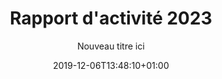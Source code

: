 ---
title: Rapport d'activité 2023
date: 2019-12-06T13:48:10+01:00
layout: rapport_2023
menu:
  main:
    parent: asso
    weight: 4
flowbite: true
carousel: true
subtitle: "Nouveau titre ici"
tabs:
  - title: "Édito<br/>Moments clés<br/>Chiffres 2023"
    title_mobile: "Édito / Moments clés / Chiffres 2023"
    id: edito
  - title: Continuer à<br/>lutter contre la<br/>précarité menstruelle
    title_mobile: Continuer à lutter contre la précarité menstruelle
    id: precarite
  - title: L'éducation<br/>menstruelle, un<br/>intérêt grandissant
    title_mobile: L’éducation menstruelle, un intérêt grandissant
    id: education
  - title: La formation des<br/>professionnel·les<br/>comme priorité 
    title_mobile: La formation des professionnel·les comme priorité 
    id: formation
  - title: Faire bouger les<br/>lois pour changer<br/>les règles
    title_mobile: Faire bouger les lois pour changer les règles
    id: changer
  - title: Déployer nos<br/>actions et s'ancrer<br/>localement
    title_mobile: Déployer nos actions et s'ancrer localement
    id: deployer 
  - title: Le renforcement<br/>de l'équipe
    title_mobile: Le renforcement de l'équipe
    id: equipe 
intro:
  title: "Bienvenue sur notre rapport d'activité digital !"
  text: "En 2023, nous avons poursuivi notre combat : faire que les règles ne soient plus jamais sources de discriminations. Par le biais de grandes collectes, de nouvelles enquêtes, de campagnes fédératrices, de sensibilisations et formations, nous avons contribué à faire entendre nos sujets et nous avons pu célébrer de belles victoires. Découvrez les moments marquants et nos chiffres clés de 2023 !"
edito: "Depuis sa création, Règles Élémentaires s'engage résolument pour l'éradication de la précarité menstruelle. Notre voix a joué un rôle crucial dans la mise en lumière de cette réalité préoccupante, souvent occultée et profondément injuste. Le rapport d’activité de l’association révèle la concrétisation d’une multitude de projets portés en 2023, tous ancrés dans l'action concrète.
<br/><br/>
Aider & collecter,<br/>
rencontrer & sensibiliser,<br/>
défendre & faire valoir.
<br/><br/>
J’exprime ma reconnaissance envers chaque personne contribuant à faire de notre vision une réalité, une réalité où la précarité menstruelle n'a plus sa place. Si Règles Élémentaires trace un avenir où toutes les personnes touchées par la précarité menstruelle, ou confrontées au tabou des règles, pourront vivre sans entraves ni stigmates, votre soutien est la clé de cette transformation sociale dans laquelle l’association s’investit de manière déterminée.
<br/><br/>
Merci aux équipes, aux administrateurs·rices, aux bénévoles partout sur le territoire, ainsi qu’aux partenaires publics et privés, aux associations, aux donateurs·rices de faire partie de cette démarche collective qui vise à créer un monde plus équitable pour tous·tes."
edito_author: "Nadège Moreau<br/>Présidente de Règles Élémentaires"
events_title: "2023 en moments clés"
key_events:
  - month: "Janvier"
    imgs:
      - src: "/img/page-rapport/janvier-esther.jpeg"
    texts: 
      - content: "↘️ Esther Vogel nommée secrétaire générale au conseil d’administration"
  - month: "Février"
    imgs:
      - src: "/img/page-rapport/fevrier-apero.jpg"
    texts: 
      - content: "↘️ Apéro Mens(tr)uel aux Amarres à Paris"
      - content: "↘️ Formations des Cités Éducatives à Nanterre"
  - month: "Mars"
    imgs:
      - src: "/img/page-rapport/mars-enquete.png"
      - src: "/img/page-rapport/mars-hollande.jpg"
      - src: "/img/page-rapport/mars-remboursement.jpg"
    texts: 
      - content: "↘️ Mise à jour de notre enquête sur la précarité menstruelle avec Opinion Way"
      - content: "↘️ Interview de François Hollande"
      - content: "↘️ Annonce du remboursement des protections périodiques réutilisables"
  - month: "Avril"
    imgs:
      - src: "/img/page-rapport/avril-maternelles.png"
      - src: "/img/page-rapport/avril-supermarche.jpg"
    texts: 
      - content: "↘️ On parle du congé menstruel en direct à la télévision dans l’émission Les Maternelles"
      - content: "↘️ Lancement de notre kit collectes en supermarché !"
  - month: "Mai"
    imgs:
      - src: "/img/page-rapport/mai-collecte.jpg"
      - src: "/img/page-rapport/mai-campagne.png"
    texts: 
      - content: "↘️ Collecte nationale avec les Banques Alimentaires et Leclerc"
      - content: "↘️ Campagne sur la transparence de la composition des protections périodiques #affichetacompo"
  - month: "Juin"
    imgs:
      - src: "/img/page-rapport/juin-vyv.jpg"
    texts: 
      - content: "↘️ Participation au VYV festival à Dijon"
  - month: "Juillet"
    imgs:
      - src: "/img/page-rapport/juillet-matignon.jpg"
      - src: "/img/page-rapport/juillet-dim.jpeg"
    texts: 
      - content: "↘️ Participation aux rencontres jeunesse à Matignon"
      - content: "↘️ Sensibilisation en entreprise au siège de DIM"
  - month: "Septembre"
    imgs:
      - src: "/img/page-rapport/septembre-grandprix.png"
      - src: "/img/page-rapport/septembre-pacte.png"
    texts: 
      - content: "↘️  Lauréat·es du Grand Prix de la Fondation des femmes"
      - content: "↘️  Participation au Pacte des solidarités par Aurore Bergé"
  - month: "Octobre"
    imgs:
      - src: "/img/page-rapport/octobre-campagne.png"
      - src: "/img/page-rapport/octobre-cop1.jpg"
    texts: 
      - content: "↘️ Lancement de notre campagne sur l’éducation menstruelle"
      - content: "↘️ Participation au festival Cop’1 au Zénith"
  - month: "Novembre"
    imgs:
      - src: "/img/page-rapport/novembre-macedoine.jpeg"
    texts: 
      - content: "↘️ Participation à un atelier sur les mesures de plaidoyer pour lutter contre la précarité menstruelle et le tabou des règles en Macédoine du Nord"
  - month: "Décembre"
    imgs:
      - src: "/img/page-rapport/decembre-campagne.png"
      - src: "/img/page-rapport/decembre-nantes.jpg"
      - src: "/img/page-rapport/decembre-rds.jpg"
    texts: 
      - content: "↘️ Lancement de notre campagne d’appels aux dons #cestpasduluxe"
      - content: "↘️ Journée de formation à Nantes à destination des équipes professionnelles et bénévoles sociales et médico-sociales"
      - content: "↘️ Collecte #règlesdesurvie avec Monoprix et la Fondation des femmes"
key_numbers:
  title: Les chiffres clés
  yellow:
    - number: "3 547 186"
      text: "protections collectées pour les personnes qui en ont besoin dont : "
      img: "/img/page-rapport/protections.png"
  purple:    
    - number: "3 510 208"
      text: "protections jetables"
      img: "/img/page-rapport/jetables.png"
    - number: "36 978"
      text: "protections réutilisables"
      img: "/img/page-rapport/reutilisables.png"
  pink:
    - number: "767 158"
      text: "mois de règles couverts grâce aux protections collectées"
      img: "/img/page-rapport/calendrier.png"
    - number: "346"
      text: "femmes bénéficiaires sensibilisées lors de nos ateliers"
      img: "/img/page-rapport/bulle-dialogue.png"
    - number: "3 800"
      text: "élèves sensibilisé·es lors de nos ateliers"
      img: "/img/page-rapport/cartable.png"
    - number: "797"
      text: "personnes formées"
      img: "/img/page-rapport/3-personnes.png"
video_title: "Nos actions en vidéo"
partners_title: "Merci à nos partenaires"
publics_title: "Financeurs publics"
publics:
    - name: "Ville de Paris"
      logo: "/img/page-rapport/logos-partenaires/financeurs-publics/ville-paris.png"
    - name: "Est Ensemble"
      logo: "/img/page-rapport/logos-partenaires/financeurs-publics/est-ensemble.png"
    - name: "Cités éducatives"
      logo: "/img/page-rapport/logos-partenaires/financeurs-publics/cites-educatives.png"
    - name: "Région IDF"
      logo: "/img/page-rapport/logos-partenaires/financeurs-publics/idf.png"
    - name: "Préfecture IDF"
      logo: "/img/page-rapport/logos-partenaires/financeurs-publics/prefet-idf.png"
    - name: "Préfecture Seine-Saint-Denis"
      logo: "/img/page-rapport/logos-partenaires/financeurs-publics/prefet-saint-denis.png"
    - name: "DRDFE PDL"
      logo: "/img/page-rapport/logos-partenaires/financeurs-publics/prefet-pdl.png"
    - name: "DRIHL IDF"
      logo: "/img/page-rapport/logos-partenaires/financeurs-publics/drihl.png"
    - name: "DRDFE IDF"
      logo: "/img/page-rapport/logos-partenaires/financeurs-publics/drdfe-idf.png"
    - name: "DRIEETS 94"
      logo: "/img/page-rapport/logos-partenaires/financeurs-publics/drieets-94.png"
    - name: "DREETS Corse"
      logo: "/img/page-rapport/logos-partenaires/financeurs-publics/dreets-corse.png"
    - name: "Métropole Lyon"
      logo: "/img/page-rapport/logos-partenaires/financeurs-publics/metropole-lyon.png"
    - name: "DGCS"
      logo: "/img/page-rapport/logos-partenaires/financeurs-publics/dgcs.jpeg"
    - name: "Ministère chargé de l'égalité entre les femmes et les hommes"
      logo: "/img/page-rapport/logos-partenaires/financeurs-publics/sdfe.png"
    - name: "Direction de l'administration pénitentiaire"
      logo: "/img/page-rapport/logos-partenaires/financeurs-publics/dap.png"
    - name: "Fond pour le développement de la vie associative"
      logo: "/img/page-rapport/logos-partenaires/financeurs-publics/fdva.png"
    - name: "Ville de Nantes"
      logo: "/img/page-rapport/logos-partenaires/financeurs-publics/nantes.png"
    - name: "Conseil départemental 94"
      logo: "/img/page-rapport/logos-partenaires/financeurs-publics/seine-saint-denis.png"
    - name: "DDFE-94"
      logo: "/img/page-rapport/logos-partenaires/financeurs-publics/prefet-val-marne.png"
    - name: "Ville de Nanterre"
      logo: "/img/page-rapport/logos-partenaires/financeurs-publics/nanterre.png"
privates_title: "Mécènes et financeurs privés"
privates:
    - name: "Or en cash"
      logo: "/img/page-rapport/logos-partenaires/financeurs-prives/or-en-cash.png"
    - name: "Fondation Roi Beaudouin"
      logo: "/img/page-rapport/logos-partenaires/financeurs-prives/fondation-roi.png"
    - name: "Fondation L'oréal"
      logo: "/img/page-rapport/logos-partenaires/financeurs-prives/fondation-loreal.png"
    - name: "Fondation des femmes"
      logo: "/img/page-rapport/logos-partenaires/financeurs-prives/fondation-des-femmes.png"
    - name: "Fondation AFNIC"
      logo: "/img/page-rapport/logos-partenaires/financeurs-prives/afnic.png"
    - name: "Impact 2024"
      logo: "/img/page-rapport/logos-partenaires/financeurs-prives/impact-2024.png"
    - name: "Fondation Crédit Agricole"
      logo: "/img/page-rapport/logos-partenaires/financeurs-prives/fondation-credit-agricole.png"
    - name: "Fondation BNP"
      logo: "/img/page-rapport/logos-partenaires/financeurs-prives/fondation-bnp.png"
    - name: "Fondation France s'engage"
      logo: "/img/page-rapport/logos-partenaires/financeurs-prives/ffe.png"
    - name: "ADN Solidarity"
      logo: "/img/page-rapport/logos-partenaires/financeurs-prives/adn-solidarity.png"
    - name: "Fondation Carrefour"
      logo: "/img/page-rapport/logos-partenaires/financeurs-prives/fondation-carrefour.png"
    - name: "Caisse d'épargne Grand Est Europe"
      logo: "/img/page-rapport/logos-partenaires/financeurs-prives/ce-grand-est.png"
    - name: "Heyme"
      logo: "/img/page-rapport/logos-partenaires/financeurs-prives/heyme.png"
    - name: "The Simones"
      logo: "/img/page-rapport/logos-partenaires/financeurs-prives/the-simones.jpg"
    - name: "Groupe VYV"
      logo: "/img/page-rapport/logos-partenaires/financeurs-prives/groupe-vyv.png"
    - name: "Fond de dotation EIG"
      logo: "/img/page-rapport/logos-partenaires/financeurs-prives/eig.png"
    - name: "Comédie des 3 Bornes"
      logo: "/img/page-rapport/logos-partenaires/financeurs-prives/3-bornes.png"
mecenat_title: "Mécènat de compétence"
mecenat:
    - name: "Astek"
      logo: "/img/page-rapport/logos-partenaires/mecenat/astek.png"
    - name: "EY"
      logo: "/img/page-rapport/logos-partenaires/mecenat/ey.png"
    - name: "make.org"
      logo: "/img/page-rapport/logos-partenaires/mecenat/makeorg.png"
    - name: "Service Plan"
      logo: "/img/page-rapport/logos-partenaires/mecenat/serviceplan.png"
    - name: "Les fabricants"
      logo: "/img/page-rapport/logos-partenaires/mecenat/fabricants.png"
    - name: "Média Transports"
      logo: "/img/page-rapport/logos-partenaires/mecenat/mediatransports.png"
    - name: "Share it"
      logo: "/img/page-rapport/logos-partenaires/mecenat/share-it.svg"
    - name: "Impact tank"
      logo: "/img/page-rapport/logos-partenaires/mecenat/impact-tank.png"
operationnels_title: "Partenaires opérationnels"
operationnels:
    - name: "Leclerc"
      logo: "/img/page-rapport/logos-partenaires/operationnels/leclerc.png"
    - name: "Fondation Monoprix"
      logo: "/img/page-rapport/logos-partenaires/operationnels/fondation-monoprix.jpg"
    - name: "Banques alimentaires"
      logo: "/img/page-rapport/logos-partenaires/operationnels/ffba.png"
    - name: "Cora"
      logo: "/img/page-rapport/logos-partenaires/operationnels/cora.png"
    - name: "Captain Cause"
      logo: "/img/page-rapport/logos-partenaires/operationnels/captain-cause.png"
    - name: "Wenabi"
      logo: "/img/page-rapport/logos-partenaires/operationnels/wenabi.png"
    - name: "NooS"
      logo: "/img/page-rapport/logos-partenaires/operationnels/noos.png"
    - name: "Charitips"
      logo: "/img/page-rapport/logos-partenaires/operationnels/charitips.png"
    - name: "Benevity"
      logo: "/img/page-rapport/logos-partenaires/operationnels/benevity.png"
    - name: "Day One"
      logo: "/img/page-rapport/logos-partenaires/operationnels/day-one.png"
    - name: "Diffuz"
      logo: "/img/page-rapport/logos-partenaires/operationnels/diffuz.jpg"
    - name: "Vendredi"
      logo: "/img/page-rapport/logos-partenaires/operationnels/vendredi.jpeg"
    - name: "Deret"
      logo: "/img/page-rapport/logos-partenaires/operationnels/deret.png"
    - name: "All Colibri"
      logo: "/img/page-rapport/logos-partenaires/operationnels/all-colibri.png"
    - name: "Les Bienfaiteurs"
      logo: "/img/page-rapport/logos-partenaires/operationnels/bienfaiteurs.png"
    - name: "CAF America"
      logo: "/img/page-rapport/logos-partenaires/operationnels/caf-america.png"
evenementiels_title: "Partenaires événementiels"
evenementiels:
    - name: "Cop'1"
      logo: "/img/page-rapport/logos-partenaires/evenementiels/cop1.png"
    - name: "VYV festival"
      logo: "/img/page-rapport/logos-partenaires/evenementiels/vyv.jpeg"
    - name: "Fabrique de la solidarité"
      logo: "/img/page-rapport/logos-partenaires/evenementiels/fabrique.png"
    - name: "Cité audacieuse"
      logo: "/img/page-rapport/logos-partenaires/evenementiels/cite.jpg"
produits_title: "Partenaires produits"
produits:
    - name: "Dans ma culotte"
      logo: "/img/page-rapport/logos-partenaires/produits/dansmaculotte.png"
    - name: "Smoon"
      logo: "/img/page-rapport/logos-partenaires/produits/smoon.png"
    - name: "Always"
      logo: "/img/page-rapport/logos-partenaires/produits/always.png"
    - name: "DIM"
      logo: "/img/page-rapport/logos-partenaires/produits/dim.png"
    - name: "Modibodi"
      logo: "/img/page-rapport/logos-partenaires/produits/modibodi.jpg"
    - name: "Chantelle"
      logo: "/img/page-rapport/logos-partenaires/produits/chantelle.png"
    - name: "Carrefour"
      logo: "/img/page-rapport/logos-partenaires/produits/carrefour.png"
    - name: "Les petites choses"
      logo: "/img/page-rapport/logos-partenaires/produits/lespetiteschoses.png"
    - name: "Jho"
      logo: "/img/page-rapport/logos-partenaires/produits/jho.png"
precarite_intro:
  title: "Continuer à lutter contre la précarité menstruelle"
  text: "Depuis 2015, Règles Élémentaires agit au quotidien pour que la précarité menstruelle devienne un vrai enjeu de santé publique. Cette année, nous avons voulu réévaluer le nombre de personnes en situation de précarité menstruelle afin d’éveiller les consciences et déployer des solutions concrètes pour lutter contre ce fléau."
chiffre_augmentation:
  title: Un chiffre en augmentation
  text: "Avoir ses règles n’est pas un choix, les vivre dignement est un droit. À l’approche du 8 mars 2023, nous avons voulu mener une nouvelle enquête avec Opinion Way afin de mettre à jour les chiffres de la précarité menstruelle. Dans un contexte de crise, d’inflation, on le sait, les protections périodiques, pourtant produits de première nécessité, sont parfois délaissées au profit de denrées alimentaires. À travers cette enquête nous voulions aussi mieux connaître les profils des personnes en situation de précarité menstruelle.
  <br/><br/>
  <b>Le résultat de cette enquête a été sans appel : il y a toujours urgence à agir contre la précarité menstruelle puisque près de 4 millions de femmes sont encore concernées, soit un chiffre qui a doublé depuis 2021.</b>
  <br/><br/>
  L’évolution de ce chiffre est plus que jamais alarmante, la précarité menstruelle gagne du terrain et ce sont les jeunes qui se retrouvent en première ligne. Ainsi, près d’une jeune française sur 2 (44&nbsp;% des Françaises menstruées interrogées de 18 à 24 ans) connaissent des difficultés à se fournir en protections. Parmi elles, 330 000 jeunes femmes n’ont régulièrement pas accès aux protections périodiques dont elles ont besoin.
  <br/><br/>
  Ces chiffres doivent plus que jamais nous alerter, et nous questionner sur l’insuffisance des politiques publiques existantes. La situation s’aggrave et risque de dégénérer avec l’inflation."
collecter_aider:
  title: Collecter pour aider
  text: "La collecte de protections périodiques, c’est l’action fondatrice de Règles Élémentaires. Depuis 2015, nous avons redistribué plus de 18 000 000 de protections périodiques à plus de 1000 associations partenaires sur tout le territoire, un chiffre qui prouve que les besoins restent immenses.
  <br/><br/>
  Pour lutter contre la précarité menstruelle, nous continuons de permettre à tous et toutes d’organiser des collectes de protections périodiques partout en France. En avril, nous avons lancé notre guide de collectes en supermarché puisque nous savons aujourd’hui que les collectes en supermarché sont les plus efficaces et nous permettent de collecter un maximum de protections en un temps record."
repartition_dons:
  title: Répartition des dons collectés
  text: "En 2023, nous avons à nouveau organisé 2 collectes nationales !<br/><br/>
  - Leclerc et les Banques Alimentaires<br/>
  Pour la troisième année consécutive à l’occasion du 28 mai, journée internationale de l’hygiène menstruelle, nous avons mené une collecte en partenariat avec la Fédération des Banques Alimentaires et les magasins Leclerc (groupe GALEC-ACDLec).<br/>
  La collecte a eu lieu dans des centaines de magasins et drive Leclerc et nous a permis de collecter 8 tonnes, ou plus de 1,3 million de produits périodiques partout en France.<br/><br/> 
  - Monoprix et la Fondation des Femmes<br/>
  Pour la 7ème année consécutive, l’association a co-organisé la collecte Règles de Survie en partenariat avec la Fondation des Femmes et la Fondation Monoprix. La collecte a eu lieu les vendredi 15 et samedi 16 décembre, elle a réuni près de 1 300 bénévoles dans 82 magasins dans une cinquantaine de villes à travers toute la France.<br/>
  Nous avons réussi à faire des dons à 160 structures bénéficiaires grâce à cette collecte. La collecte Règles de Survie nous a permis de collecter 570 410 produits périodiques, soit de couvrir 28 520 mois de règles en 48 heures !"
sensibiliser_enrayer:
  title: Sensibiliser pour enrayer
  text: "En 2023 nous avons sensibilisé 346 femmes directement grâce à nos 43 ateliers d’information à la santé menstruelle (dans nos structures partenaires et en centre de détention); sensibilisé et formé 428 professionnel·les qui accompagnent les publics en situation de précarité menstruelle et pour lesquels lever les tabous sur la santé menstruelle commençait à être un enjeu.
  <br/><br/>
  Sur le deuxième trimestre 2023 on a vu émerger des demandes de formations plus outillantes sur les règles venant de l’écosystème associatif, du monde de l’entreprise et des collectivités locales.
  En 2024 nous souhaitons répondre à ce besoin naissant et aller plus loin en créant notre organisme de formation pour accompagner et outiller tous·tes les professionnel·es pour mettre fin au tabou des règles et lutter efficacement contre la précarité menstruelle : dans les structures médico-sociales qui accompagnent des publics en situation de vulnérabilité, dans les entreprises, dans les collectivités locales."
plaidoyer_alerter:
  title: Le plaidoyer pour alerter
  text: "Pour alerter autour du chiffre des femmes en situation de précarité menstruelle, nous avons mené une campagne de communication autour du 8 mars, journée internationale pour les droits des femmes. L’objectif était d’alerter l’opinion publique et les pouvoirs politiques sur l’urgence de prendre des mesures fortes pour lutter contre la précarité menstruelle.
  Nous avons eu 38 retombées médias (presse, télé, radio…) suite à notre campagne.
  Une annonce forte a aussi été faite à la suite de l’évocation de notre enquête dans l’émission C à Vous sur France 5, la première Ministre Elisabeth Borne a alors annoncé le remboursement des protections périodiques réutilisables pour les moins de 26 ans. Une mesure forte que nous saluons et dont nous allons suivre la mise en oeuvre qui devrait être effective en septembre 2024."
  text_2: "Maud Leblon, notre directrice générale, a pu lancer un cri d’alerte sur la précarité menstruelle qui touche encore 4 millions de femmes en France et qui impacte leur santé et leur quotidien. Nous avons toujours besoin de plus de protections périodiques, d’autant qu’avec cette période de crise, le chiffre de nos collectes citoyennes a dangereusement baissé."
  img_caption: "Nous sommes aussi présent·es lors d’événements politiques pour faire entendre nos messages comme lors de la réunion organisée par la ministre des Solidarités et des Familles, Aurore Bergé autour d’un Pacte des solidarités."
revue_presse:
  title: Revue de presse
education_intro:
  title: "L'éducation menstruelle, un intérêt grandissant"
  text: "Ces dernières années, l’éducation menstruelle est devenue notre cheval de bataille. Nous avons commencé par des sensibilisations dans quelques établissements scolaires. Désormais nous avons une équipe plus importante pour répondre à un maximum de demandes, nous produisons toujours plus de contenus adaptés, nous menons des campagnes de plaidoyer sur le sujet et nous avons de beaux projets pour 2024…"
besoin_informer:
  title: "Le besoin d’informations dès le plus jeune âge"
  text: "Selon notre enquête publiée en octobre 2023 avec OpinionWay, pour 80&nbsp;% des jeunes filles interrogées, avoir ses règles à l’école est une source de stress. À tel point que 53&nbsp;% des jeunes filles de plus de 15 ans ont déjà manqué l’école à cause de leurs règles. Ce n’est pas acceptable. Les règles creusent un fossé entre les filles et les garçons et ce, dès le plus jeune âge. Pour lutter contre ces inégalités, il faut apporter de l’information dès le plus jeune âge, d’autant plus que 72&nbsp;% des filles ont leurs premières règles avant 13 ans."
sensibilisation_etab:
  title: "La sensibilisation dans les établissements"
  text: "En 2023, notre association a poursuivi la mise en place d'ateliers de sensibilisation à la santé menstruelle en milieu scolaire, en collège et lycée. Ces ateliers de sensibilisation visent à prévenir la précarité menstruelle, à briser le tabou des règles et à accompagner les élèves dans la connaissance de leur propre corps, ainsi que du corps de l’autre, pour favoriser le mieux être et le vivre ensemble. 
  <br/><br/>
  Nous avons également poursuivi l'animation d'ateliers à destination des élèves du cycle 3, qui mêlent développement des compétences psychosociales et introduction à la puberté. Il nous semble en effet important de pouvoir inscrire notre démarche dans les programmes scolaires et les recommandations plus générales sur les programmes de vie affective et sexuelle et de prévention des risques sanitaires.
  <br/><br/>
  En 2024, nous souhaitons renforcer les dynamiques amorcées avec les jeunes, en co-créant encore plus de contenus, d'outils, et en développant plus de formation par les pairs. Et nous souhaitons également outiller les parents et les adultes relais au mieux pour accompagner les jeunes."
  numbers:
    - number: "130"
      text: "classes sensibilisées (du CM2 à la Seconde, dont 54 classes de CM2)"
    - number: "3800"
      text: "jeunes sensibilisé·es en 2023 dans le cadre scolaire"
    - number: "200"
      text: "jeunes sensibilisé·es en 2023 hors cadre scolaire, en instituts médico-éducatifs ou foyers jeunes travailleurs"
grande_campagne:
  title: "Une grande campagne de sensibilisation"
  text: "Le 11 octobre 2023 a marqué un tournant dans notre combat pour l’éducation menstruelle. En cette journée internationale pour les droits des filles, nous avons voulu alerter sur le fait que les règles sont encore sources de discriminations pour les jeunes filles dans leur parcours scolaire.
  <br/><br/>
  Méconnaissances, désinformation, précarité menstruelle, douleur, stress et humiliations affectent la santé physique et mentale des élèves, génèrent de l’absentéisme scolaire et freinent leur progression scolaire.
  <br/><br/>
  <a class=\"text-rered underline font-semibold\" href=\"https://educationmenstruelle.regleselementaires.com/\" target=\"_blank\">Consulter notre enquête</a>
  <br/><br/>
  Pour faire passer nos messages et alerter l’opinion publique, nous avons mené une campagne de sensibilisation avec l’appui de l’agence Service Plan. Nous avons fait parvenir des faux carnets de correspondance avec des tickets d’absence “menstruels” à la presse. Nous avons organisé une table ronde avec des acteur·ices de l’éducation pour réfléchir à l’éducation menstruelle de demain. Nous avons également mené une campagne d’affichage sur plus de 100 panneaux partout en France avec le soutien de Media Transports"
  numbers:
    - number: "33"
      text: "retombées média"
    - number: "100"
      text: "panneaux d'affichages pour une valeur de 50&nbsp;000€"
    - number: "1"
      text: "évènement"  
parlons_regles_text: "En 2023, ce sont près de 4000 jeunes qui ont été sensibilisé·es grâce à nos actions de sensibilisation. Afin de pouvoir donner accès à du contenu éducatif et bienveillant sur les règles au plus grand nombre de jeunes, on a également conceptualisé et conçu une plateforme, Parlons Règles, qui verra le jour fin 2024. Notre souhait est d’accompagner les plus jeunes, de 8 à 14 ans, en priorité mais aussi de pouvoir donner des outils aux personnes qui les accompagnent au quotidien : relais éducatifs, parents, animateur·ices, etc…"
formation_intro:
  title: "La formation des professionnel·les comme priorité"
  text: "En se formant, les professionnel·les peuvent aussi devenir les acteur·ices du changement en intégrant la lutte contre la précarité menstruelle dans leur accompagnement quotidien des personnes menstruées."
encadrants:
  title: "Sensibilisations des encadrant·es :"
  numbers:
    - number: "20"
      text: "sensibilisations encadrant·es"
      img: "/img/page-rapport/calendrier.png"
    - number: "230"
      text: "personnes sensibilisé·es"
      img: "/img/page-rapport/3-personnes.png"
relais:
  title: "Total des formations à destination des relais :"
  numbers:
    - number: "18"
      text: "journées de formation"
      img: "/img/page-rapport/calendrier.png"
    - number: "248"
      text: "professionnel·les formé·es"
      img: "/img/page-rapport/3-personnes.png"
collectivites:
  title: "Total des formations à destination des collectivités :"
  numbers:
    - number: "72"
      text: "personnes formées"
      img: "/img/page-rapport/3-personnes.png"
entreprises:
  title: "Total des formations à destination des entreprises :"
  numbers:
    - number: "234"
      text: "personnes formées"
      img: "/img/page-rapport/3-personnes.png"
formation_title: "Les encadrant·es et les relais"
formation_text: "Pour faire cesser définitivement la précarité menstruelle, il faut aussi que chaque personne au contact de ces publics puisse écouter, orienter et relayer de l’information menstruelle de qualité. Comment briser le tabou des règles et se sentir plus à l’aise pour en parler ? Comment orienter une personne en situation de précarité menstruelle vers des dispositifs pertinents ? Comment accompagner efficacement la mise en place d’un distributeur de protections au sein de sa structure ? Comment arrêter d'invisibiliser la santé menstruelle pourtant fondamentale dans la vie quotidienne des personnes menstruées ?"
formation_text_2: "<p>Quels sont les objectifs de nos formations ?</p>
<br/><br/>
<ul style='list-style-type: disc; margin-top: -1.5rem; margin-left: 3rem;'>
  <li>Questionner les représentations liées aux règles pour briser le tabou</li>
  <li>Comprendre les conséquences sanitaires psychologiques et sociales liées à la précarité menstruelle</li>
  <li>Pouvoir identifier les signaux d’une situation de précarité menstruelle</li>
  <li>Savoir expliquer simplement la physiologie des règles au public accompagné</li>
  <li>Disposer des informations pour accompagner le public dans l’utilisation des protections périodiques</li>
  <li>Se sentir plus à l’aise et outillé·e pour parler de santé menstruelle et accueillir des témoignages de personnes menstruées</li>
</ul>
<br/>
<p>En étant les premier·es à se positionner sur le volet de la formation professionnelle nous souhaitons valoriser notre expertise de terrain dans la sensibilisation à la santé menstruelle auprès des professionnel·les, des encadrant·es de structures médicosociales et des relais éducatifs.</p>"
cibles_formation:
  - title: "Professionnel·les du<br/>médico-social"
    text: "Pour une évolution durable des mentalités, une diffusion des informations sur la santé menstruelle et le déploiement d’actions de terrain efficaces auprès des publics en situation de précarité menstruelle"
  - title: "Relais<br/>éducatifs"
    text: "Pour diffuser l’éducation menstruelle auprès des jeunes en complément de la sortie de notre  plateforme de sensibilisation “Parlons Règles”. Parler des règles dès le plus jeune âge pour promouvoir l’égalité et prévenir la précarité menstruelle"
  - title: "Entreprises et<br/>collectivités"
    text: "Pour changer les règles dans le milieu professionnel et enfin prendre en compte les vécus des personnes menstruées au travail"
formation_entreprises:
  title: "Les entreprises et collectivités"
  text: "Aujourd'hui, environ 70&nbsp;% des personnes interrogées considèrent que les règles sont un sujet tabou en entreprise. Pourtant, les règles ont un impact réel sur le quotidien de millions de travailleur·euses. Plus de la moitié des salarié·es ont des règles douloureuses, et plus d'un tiers déclare qu'elles ont un impact négatif sur leur travail. Face à ces constats, Règles Élémentaires a souhaité renforcer et déployer plus largement ses actions dans le monde du travail. L’association a ainsi développé l’offre de sensibilisation auprès des entreprises et des collectivités afin de former le plus de personnes possible à ce sujet. Ainsi, l’association est intervenue dans plusieurs structures, aussi bien dans le secteur public que privé. L’équipe sensibilisation a également accompagné plusieurs organisations qui mettaient en place des mesures pour leurs collaborateur·rices, telles que le congé menstruel. C’est par exemple le cas de la ville de Bagnolet, où l’association a réalisé une dizaine de sessions de formation, à destination du personnel encadrant."
formation_structures_title: "Les structures où l’on est intervenu·es :"
formation_structures:
  - name: "Bezons"
    logo: "/img/page-rapport/logos/bezons.png"
  - name: "Bagnolet"
    logo: "/img/page-rapport/logos/bagnolet.png"
  - name: "Rennes"
    logo: "/img/page-rapport/logos/rennes.png"
  - name: "Finances publiques"
    logo: "/img/page-rapport/logos/finances.png"
  - name: "Carrefour"
    logo: "/img/page-rapport/logos/carrefour.png"
  - name: "Leclerc"
    logo: "/img/page-rapport/logos/leclerc.png"
  - name: "Petit Navire"
    logo: "/img/page-rapport/logos/petit-navire.png"
  - name: "Dim"
    logo: "/img/page-rapport/logos/dim.png"
  - name: "Kisio"
    logo: "/img/page-rapport/logos/kisio.png"
  - name: "Disney"
    logo: "/img/page-rapport/logos/disney.png"
changer_intro:
  title: "Faire bouger les lois pour changer les règles"
  text: "Parmi nos nombreuses actions, le plaidoyer est au cœur de nos missions. Pour faire changer les règles, il faut faire changer les lois et inscrire la santé menstruelle dans l’agenda politique. Nous avons célébré pas mal de victoires en 2023 et enclenché des réflexions pour l’avenir."
remboursement:
  title: "Le remboursement des protections réutilisables"
  text: "C’est l’annonce coup de poing qui a été faite par la Première ministre, Elisabeth Borne, le 8 mars à l’occasion de la journée internationale pour les droits des femmes. Une annonce qui faisait aussi suite à la publication de notre <a class=\"underline\"  href=\"https://doccollectes.blob.core.windows.net/statics/enqu%C3%AAte%20pr%C3%A9carit%C3%A9%20menstruelle%202023.pdf\" target=\"_blank\">baromètre avec Opinion Way</a> sur l’état de la précarité menstruelle en France. Nous avions mis en lumière que le chiffre avait doublé passant de 2 à 4 millions de femmes concernées.
  <br/><br/>
  Le projet a bien été inscrit dans <a class=\"underline\"  href=\"https://www.legifrance.gouv.fr/jorf/id/JORFTEXT000048668665\" target=\"_blank\">loi de financement de la Sécurité sociale (LFSS) pour l’année 2024, du 26 décembre 2023</a>.
  <br/><br/>
  Son entrée en vigueur semble être prévue pour septembre 2024. Le Code de la Sécurité Sociale sera ainsi modifié pour inclure la couverture des frais relatifs aux protections réutilisables des personnes menstruées de moins de 26 ans ou assurées par la complémentaire santé solidaire (C2S). Cela concerne environ 6,7 millions de personnes.
  <br/><br/>
  La prise en charge sera à hauteur de 100&nbsp;% pour les bénéficiaires de la C2S. Elle sera à hauteur de 60&nbsp;% pour les personnes de moins de 26 ans, avec 40&nbsp;% restants qui devraient être pris en charge par les organismes complémentaires (mutuelles). Il faudra semble-t-il se rendre en pharmacie. La prise en charge des protections réutilisables sera subordonnée à leur inscription sur une liste prévue à cet effet (sur demande de l’exploitant du produit) effectuée par arrêté des ministres chargés de la santé et de la sécurité sociale selon une liste de critères, après avis de l’ANSES (critères spécifiques à la composition, à la qualité et aux modalités de distribution visant à assurer la non-toxicité des produits pour la santé et l’environnement), et selon des références tarifaires."
decret:
  title: "Le décret sur la transparence des protections périodiques"
  text: "Depuis 2020, aux côtés du collectif Georgette Sand et de la Fondation des Femmes nous nous mobilisons pour plus de transparence sur la composition des protections menstruelles. En 2022, notre plaidoyer aboutit avec l’annonce par Olivier Véran, alors Ministre de la Santé, de la publication d’un décret visant plus de transparence sur la composition des protections. Les engagements qui avaient été pris à l’époque visaient une information exhaustive et lisible pour les consommatrices. Cependant, un an après, et à la suite de nombreux allers/retours avec les services de l’État, nous avons le regret de constater que la version finale du texte est aujourd’hui complètement vidée de sa substance.
  <br/><br/>
  <a class=\"text-rered underline font-semibold\" href=\"https://www.mesopinions.com/petition/sante/reglementation-encadrant-composition-protections-periodiques/207932/\" target=\"_blank\">Le plaidoyer complet est à retrouver ici</a>
  <br/><br/>
  Afin de mobiliser l’opinion publique sur ce sujet de santé publique, nous avons lancé une pétition baptisée #affichetacompo pour appeler le gouvernement à revoir ce texte et responsabiliser les fabricants sur la composition de leurs produits. Plus de 20 000 personnes ont signé la pétition. Nous avons également lancé une vidéo avec diverses personnalités publiques et expertes pour interpeller massivement sur notre sujet."
europe:
  title: "Changer les règles en Europe"
  text: "Aujourd’hui, au sein de l’Union européenne, et plus globalement en Europe, on estime à 10&nbsp;% le nombre de personnes en situation de précarité menstruelle<sup>1</sup>. Pourtant, cette estimation est partielle, et les données manquent cruellement au niveau européen. Par ailleurs, les politiques publiques de lutte contre la précarité menstruelle en Europe sont extrêmement diverses.
  <br/><br/>
  En novembre 2023, Règles Élémentaires a participé à un atelier sur les mesures de plaidoyer pour lutter contre la précarité menstruelle et le tabou des règles en Macédoine du Nord, en présence de représentantes et de représentants d’associations des balkans occidentaux (Albanie, Kosovo, Monténégro), projet financé par les ambassades de France dans lesdits pays. En 2024, nous espérons poursuivre les dynamiques amorcées collectivement et renforcer les partenariats entre les pays européens dans la lutte contre la précarité menstruelle et le tabou des règles.
  <br/><br/>
  1. https://www.europarl.europa.eu/doceo/document/E-9-2020-006746_EN.html"
deployer_intro:
    title: "Déployer nos actions et s'ancrer localement"
    text: "Pour agir au plus près des besoins du territoire, nous continuons de nous déployer dans des endroits identifiés comme prioritaires. En 2023, ce sont deux antennes salariées qui ont pu voir le jour et des centaines de bénévoles qui ont rejoint nos rangs pour changer les règles !"
plan:
  title: "Notre plan d’attaque"
  text: "Règles Élémentaires a pu démontrer son expertise dans ses différentes activités, a pu faire la preuve de son concept, tant dans ses activités de collecte que de sensibilisation et de formation, ce qui ouvre la voie au déploiement de ses actions sur d'autres territoires et donc l’essaimage d’un futur modèle à construire. Pour cela, et après une phase de diagnostic territorial des opportunités, Règles Élémentaires a été accompagnée dans l'identification des besoins et la construction d'un schéma de déploiement par ScaleChanger.
  <br/><br/>
  Règles Elémentaires projette un modèle d’essaimage flexible et évolutif, modèle qui permettra de maximiser son impact, particulièrement dans la diffusion et prise en compte de ses sujets. La méthode consiste à s’implanter et expérimenter sur un territoire puis élargir le rayonnement pour impulser et accompagner des dynamiques et projets locaux.
  <br/><br/>
  L’expérimentation de ces nouvelles modalités d’implantation territoriale a commencé en 2023 avec la création de 2 antennes régionales salariées : l’Ile-de-France et les Pays de la Loire."
mobilisation:
  title: "La mobilisation bénévole pour faire rayonner nos actions"
  text: "Depuis ses fondements, Règles Élémentaires s’appuie sur la mobilisation citoyenne pour la création de collectes sur tout le territoire métropolitain et sur un réseau de bénévoles qui font rayonner nos actions localement. Les actions de collecte et de redistribution de l’association se sont développées grâce à des bénévoles très engagé·es qui ont su nouer des partenariats et des liens avec des collectivités, des entreprises et des particulièr·es pour récolter des dons et avec des associations et structures médico-sociales locales pour les redistribuer.
  <br/><br/>
  En 2023, nous avons renforcé une démarche d’assouplissement et de diversification des modes d’engagement par de nouvelles modalités : collecte en supermarché, missions ad hoc de manutention et logistique, soutien à la communication, participation à des événements, ou par des actions de sensibilisation auprès du grand public. En 2023, nous avons travaillé sur la création d’un véritable parcours d’accueil et avons repensé nos temps de partage et d’échange avec les bénévoles afin que les nouveaux·elles bénévoles soient outillé·es et aient accès aux connaissances nécessaires pour se sentir pleinement valorisé·es au sein de l’association.
  <br/><br/>
  Comme dans toutes les structures qui comptent sur la mobilisation bénévole, Règles Élémentaires a vu quelques bénévoles partir vers de nouvelles aventures. Ainsi, les activités à Marseille ont un peu diminué, en guise de revanche, l’antenne Auvergne-Rhône-Alpes s’est étoffée avec 4 nouvelles arrivées, dont 3 pour faire rayonner Règles Élémentaires à Valence dans la Drôme.
  <br/><br/>
  2023 a également été l’année de l’activation effective et plus énergique des activités de l’association dans certains territoires des Outre-mer avec l’arrivée de 4 nouvelles personnes pour animer l’antenne mahoraise de l’association et la naissance progressive de l’antenne réunionnaise. Fin 2023, Règles Élémentaires compte des bénévoles “équipe coeur” engagé·es à Lyon, Valence, Orléans, Tours, Strasbourg, Paris, Mayotte et La Réunion.
  <br/><br/>
  Nous avons repensé les instances d’échange et partage proposées à nos bénévoles au national et avons investi plus de temps pour la création de canaux de partage et de mobilisation plus locaux. Ainsi, la création des antennes Pays de la Loire et Ile de France ont permis de proposer des missions adaptées aux besoins locaux et selon les actions les plus demandées par les bénévoles sur chacune de ces régions."
ile_de_france: 
  title: "La naissance de l’antenne Ile-de-France"
  text: "L'antenne IDF a été créée après avoir constaté que Règles Élémentaires avait de très nombreuses actions en Ile-de-France mais que ces dernières n'étaient pas assez coordonnées dans un objectif d'ancrage territorial. C'est pourquoi j'ai pris le poste de Coordinatrice des actions en IDF en septembre 2023, pour représenter l'association sur le territoire et construire une approche plus cohérente.
  <br/><br/>
  Ainsi, mes premières missions ont été de re-mobiliser et animer notre pool de bénévoles; de renforcer les liens et l'accompagnement que l'on propose aux collectivités et structures médico-sociales, et d'initier des projets adaptés aux besoins et enjeux locaux."
  caption_name: "Lucie Larrère,"
  caption_role: "coordinatrice des actions en Île-de-France"
idf_numbers: 
  - number: "62"
    text: "missions et 239 participations en tout"
    img: "/img/page-rapport/fusee.png"
  - number: "9"
    text: "collectes organisées en propre (avec des bénévoles RÉ ou des entreprises) avec 78 personnes participantes"
    img: "/img/page-rapport/protections.png"
  - number: "10"
    text: "évènements de sensibilisation (Paris, Val-de-Marne, Hauts-de-Seine et Seine-Saint-Denis) soit entre 500 et 1 000 personnes sensibilisées"
    img: "/img/page-rapport/bulle-dialogue.png"
  - number: "133"
    text: "bénévoles mobilisé·es en IDF"
    img: "/img/page-rapport/3-personnes.png"
pays_de_la_loire: 
  title: "La naissance de l’antenne Pays de la Loire"
  text: "En parallèle, l’association s’est déployée en Pays de la Loire en octobre 2023, et je suis venue renforcer l’antenne bénévole existante. La région, identifiée prioritaire grâce à un diagnostic territorial préalable (opportunités, partenariats...), servira notamment de terrain d'essai pour nos projets opérationnels. Mes premiers objectifs :  créer un réseau local (partenaires, associations, collectivités, bénévoles) et favoriser le développement de partenariats en vue d'un rayonnement plus important à long terme !
  <br/><br/>
  Les premiers mois m’ont donc permis de créer des liens solides avec les acteur·ices locaux·ales pour s'intégrer rapidement dans le tissu social et associatif de la région. Au cours de cette période initiale, j’ai également pu tester la viabilité des projets opérationnels dans le contexte spécifique de la région Pays de la Loire. Les retours d'expérience m’ont permis d’effectuer des ajustements pour répondre aux besoins réels et spécifiques du territoire.
  <br/><br/>
  Grâce à cette expérience locale réussie, nous aspirons à étendre notre impact, tout en continuant de diffuser l’ensemble de nos actions avec nos partenaires, en mobilisant encore plus de bénévoles pour changer les règles localement et en permettant de faire exister les règles dans l’espace public."
  caption_name: "Elena Gautier,"
  caption_role: "responsable de l'antenne Pays de la Loire"
equipe_intro:
  title: "Le renforcement de l'équipe"
  text: "2023 marque le passage d'un cap pour Règles Élémentaires. L’association grandit toujours plus, preuve que les besoins ne faiblissent pas et que nos actions restent nécessaires."
equipe_numbers:
  title: "L’équipe fin 2023, c’est..."
  numbers:
    - number: "15"
      text: "salarié·es"
    - number: "2"
      text: "freelances"
    - number: "4"
      text: "alternantes"
    - number: "1"
      text: "stagiaire"
equipe_postes:
  title: "Postes créés en 2023 :"
  postes:
    - name: "Chargée de la formation"
    - name: "Chargée de collecte et redistribution"
    - name: "Coordinatrice des actions en Ile-de-France"
    - name: "Responsable antenne Pays-de-la-Loire"
    - name: "Chargée de projet football (alternance)"
    - name: "Chargée de communication"
    - name: "Chargée de partenariats publics et plaidoyer (alternance)"
    - name: "Chargée de partenariats privés et donateur·ices (alternance)"
zoom_renforcement:
  title: "Zoom sur le renforcement du pôle sensibilisation"
  text: "Cette année, parce que l’éducation menstruelle est au cœur de nos priorités, le pôle sensibilisation s’est renforcé à trois niveaux.
  <br/><br/>
  <b>Premier niveau : les actions jeunes.</b><br/>
  En 2023, chez Règles Élémentaires, ce sont 4 nouvelles personnes qui sont intervenues au quotidien auprès de jeunes de 8 à 18 ans.
  <br/><br/>
  <b>Deuxième niveau : la formation.</b><br/>
  S’il est important de répondre aux questions des jeunes et de leur permettre de se sentir plus à l’aise avec le sujet des règles, il est tout aussi important d’accompagner les adultes qui les entourent.
  <br/><br/>
  <b>Troisième niveau : la spécialisation.</b><br/>
  En même temps que Règles Élémentaires demeure une association généraliste sur les règles et s’adressant au plus grand nombre, il est apparu essentiel de faire se rencontrer des expertises dans l’ensemble des champs où nous pouvons intervenir."
---